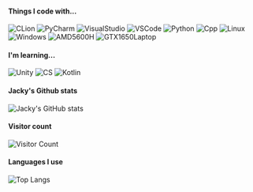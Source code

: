 
<!--
**NekoJacky/NekoJacky** is a ✨ _special_ ✨ repository because its `README.md` (this file) appears on your GitHub profile.

Here are some ideas to get you started:

- 🔭 I’m currently working on ...
- 🌱 I’m currently learning ...
- 👯 I’m looking to collaborate on ...
- 🤔 I’m looking for help with ...
- 💬 Ask me about ...
- 📫 How to reach me: ...
- 😄 Pronouns: ...
- ⚡ Fun fact: ...
-->

#### Things I code with... 

![CLion](https://img.shields.io/badge/CLion-000000?style=for-the-badge&logo=clion&logoColor=white) ![PyCharm](https://img.shields.io/badge/PyCharm-000000.svg?&style=for-the-badge&logo=PyCharm&logoColor=white) ![VisualStudio](https://img.shields.io/badge/Visual_Studio-5C2D91?style=for-the-badge&logo=visual%20studio&logoColor=white) ![VSCode](https://img.shields.io/badge/Visual_Studio_Code-0078D4?style=for-the-badge&logo=visual%20studio%20code&logoColor=white) ![Python](https://img.shields.io/badge/Python-3776AB?style=for-the-badge&logo=python&logoColor=white) ![Cpp](https://img.shields.io/badge/C%2B%2B-00599C?style=for-the-badge&logo=c%2B%2B&logoColor=white) ![Linux](https://img.shields.io/badge/Linux-FCC624?style=for-the-badge&logo=linux&logoColor=black) ![Windows](https://img.shields.io/badge/Windows-0078D6?style=for-the-badge&logo=windows&logoColor=white) ![AMD5600H](https://img.shields.io/badge/AMD-Ryzen_5_5600H-ED1C24?style=for-the-badge&logo=amd&logoColor=white) ![GTX1650Laptop](https://img.shields.io/badge/NVIDIA-GTX1650-76B900?style=for-the-badge&logo=nvidia&logoColor=white)
#### I'm learning... 

![Unity](https://img.shields.io/badge/Unity-100000?style=for-the-badge&logo=unity&logoColor=white) ![CS](https://img.shields.io/badge/C%23-239120?style=for-the-badge&logo=c-sharp&logoColor=white) ![Kotlin](https://img.shields.io/badge/Kotlin-0095D5?&style=for-the-badge&logo=kotlin&logoColor=white) 

#### Jacky's Github stats

![Jacky's GitHub stats](https://github-readme-stats.vercel.app/api?username=NekoJacky&show_icons=true)

#### Visitor count

![Visitor Count](https://profile-counter.glitch.me/NekoJacky/count.svg)

#### Languages I use

![Top Langs](https://github-readme-stats.vercel.app/api/top-langs/?username=NekoJacky&layout=compact)
